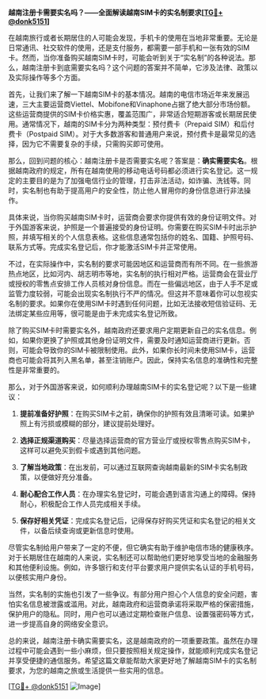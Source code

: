 **越南注册卡需要实名吗？——全面解读越南SIM卡的实名制要求[[TG💪+ @donk5151](https://t.me/s/donk5151)]**

在越南旅行或者长期居住的人可能会发现，手机卡的使用在当地非常重要。无论是日常通讯、社交软件的使用，还是支付服务，都需要一部手机和一张有效的SIM卡。然而，当你准备购买越南SIM卡时，可能会听到关于“实名制”的各种说法。那么，越南注册卡到底需要实名吗？这个问题的答案并不简单，它涉及法律、政策以及实际操作等多个方面。

首先，让我们来了解一下越南SIM卡的基本情况。越南的电信市场近年来发展迅速，三大主要运营商Viettel、Mobifone和Vinaphone占据了绝大部分市场份额。这些运营商提供的SIM卡价格实惠，覆盖范围广，非常适合短期游客或长期居民使用。通常情况下，越南的SIM卡分为两种类型：预付费卡（Prepaid SIM）和后付费卡（Postpaid SIM）。对于大多数游客和普通用户来说，预付费卡是最常见的选择，因为它不需要复杂的手续，只需购买即可使用。

那么，回到问题的核心：越南注册卡是否需要实名呢？答案是：**确实需要实名**。根据越南政府的规定，所有在越南使用的移动电话号码都必须进行实名登记。这一规定的主要目的是为了加强电信行业的管理，打击非法活动，如诈骗、洗钱等。同时，实名制也有助于提高用户的安全性，防止他人冒用你的身份信息进行非法操作。

具体来说，当你购买越南SIM卡时，运营商会要求你提供有效的身份证明文件。对于外国游客来说，护照是一个普遍接受的身份证明。你需要在购买SIM卡时出示护照，并填写相关的个人信息表格。这些信息通常包括你的姓名、国籍、护照号码、联系方式等。完成实名登记后，你才能激活SIM卡并正常使用。

不过，在实际操作中，实名制的要求可能因地区和运营商而有所不同。在一些旅游热点地区，比如河内、胡志明市等地，实名制的执行相对严格。运营商会在营业厅或授权的零售点安排工作人员核对身份信息。而在一些偏远地区，由于人手不足或监管力度较弱，可能会出现实名制执行不严的情况。但这并不意味着你可以忽视实名制的要求。如果你在使用SIM卡时遇到任何问题，比如无法接收短信验证码、无法绑定某些应用等，很可能是由于未完成实名登记所致。

除了购买SIM卡时需要实名外，越南政府还要求用户定期更新自己的实名信息。例如，如果你更换了护照或其他身份证明文件，需要及时通知运营商进行更新。否则，可能会导致你的SIM卡被限制使用。此外，如果你长时间未使用SIM卡，运营商也可能会将其列入黑名单，甚至注销账户。因此，保持实名信息的准确性和完整性是非常重要的。

那么，对于外国游客来说，如何顺利办理越南SIM卡的实名登记呢？以下是一些建议：

1. **提前准备好护照**：在购买SIM卡之前，确保你的护照有效且清晰可读。如果护照上有污损或模糊的部分，建议提前处理好。
   
2. **选择正规渠道购买**：尽量选择运营商的官方营业厅或授权零售点购买SIM卡，这样可以避免买到假卡或遇到其他问题。

3. **了解当地政策**：在出发前，可以通过互联网查询越南最新的SIM卡实名制政策，以便做好充分准备。

4. **耐心配合工作人员**：在办理实名登记时，可能会遇到语言沟通上的障碍。保持耐心，积极配合工作人员完成相关手续。

5. **保存好相关凭证**：完成实名登记后，记得保存好购买凭证和实名登记的相关文件，以备后续查询或更新信息时使用。

尽管实名制给用户带来了一定的不便，但它确实有助于维护电信市场的健康秩序。对于长期居住在越南的人来说，实名制还可以帮助他们更好地享受当地的金融服务和其他便利设施。例如，许多银行和支付平台要求用户提供实名认证的手机号码，以便核实用户身份。

当然，实名制的实施也引发了一些争议。有部分用户担心个人信息的安全问题，害怕实名信息被泄露或滥用。对此，越南政府和运营商承诺将采取严格的保密措施，保护用户的隐私。同时，用户也可以通过定期检查账户信息、设置强密码等方式，进一步提高自身的网络安全意识。

总的来说，越南注册卡确实需要实名，这是越南政府的一项重要政策。虽然在办理过程中可能会遇到一些小麻烦，但只要按照相关规定操作，就能顺利完成实名登记并享受便捷的通信服务。希望这篇文章能帮助大家更好地了解越南SIM卡的实名制要求，为您的越南之旅或生活提供一些实用的信息。

[[TG💪+ @donk5151](https://t.me/s/donk5151) ![Image](https://i.postimg.cc/rwNCRYN7/Snipaste-2025-04-30-17-27-05.png)]